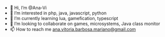 - 👋 Hi, I’m @Ana-Vi
- 👀 I’m interested in php, java, javascript, python
- 🌱 I’m currently learning lua, gamefication, typescript
- 💞️ I’m looking to collaborate on games, microsystems, Java class monitor
- 📫 How to reach me ana.vitoria.barbosa.mariano@gmail.com

<!---
Ana-Vi/Ana-Vi is a ✨ special ✨ repository because its `README.md` (this file) appears on your GitHub profile.
You can click the Preview link to take a look at your changes.
--->
